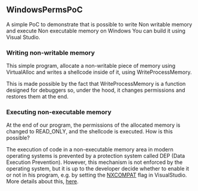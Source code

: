 ## WindowsPermsPoC
A simple PoC to demonstrate that is possible to write Non writable memory and execute Non executable memory on Windows
You can build it using Visual Studio.

### Writing non-writable memory

This simple program, allocate a non-writable piece of memory using VirtualAlloc and writes a shellcode inside of it, using WriteProcessMemory.

This is made possible by the fact that WriteProcessMemory is a function designed for debuggers so, under the hood, it changes permissions and restores them at the end.

### Executing non-executable memory

At the end of our program, the permissions of the allocated memory is changed to READ_ONLY, and the shellcode is executed. How is this possible?

The execution of code in a non-executable memory area in modern operating systems is prevented by a protection system called DEP (Data Execution Prevention). However, this mechanism is not enforced by the operating system, but it is up to the developer decide whether to enable it or not in his program, e.g. by setting the [NXCOMPAT](https://docs.microsoft.com/en-us/previous-versions/visualstudio/visual-studio-2012/ms235442(v=vs.110)) flag in VisualStudio. More details about this, [here](https://medium.com/@simone.aonzo/the-importance-of-data-execution-prevention-in-malware-analysis-fd29d0c9e03e).

